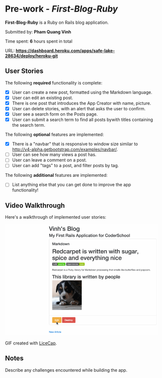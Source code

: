 # Pre-work - *First-Blog-Ruby*

**First-Blog-Ruby** is a Ruby on Rails blog application.

Submitted by: **Pham Quang Vinh**

Time spent: **6** hours spent in total

URL: **https://dashboard.heroku.com/apps/safe-lake-28634/deploy/heroku-git**

## User Stories

The following **required** functionality is complete:

* [x] User can create a new post, formatted using the Markdown language.
* [x] User can edit an existing post.
* [x] There is one post that introduces the App Creator with name, picture.
* [x] User can delete stories, with an alert that asks the user to confirm.
* [x] User see a search form on the Posts page.
* [x] User can submit a search term to find all posts bywith titles containing the search term.

The following **optional** features are implemented:
* [x] There is a "navbar" that is responsive to window size similar to http://v4-alpha.getbootstrap.com/examples/navbar/. 
* [ ] User can see how many views a post has. 
* [ ] User can leave a comment on a post.
* [ ] User can add "tags" to a post, and filter posts by tag. 

The following **additional** features are implemented:

- [ ] List anything else that you can get done to improve the app functionality!
     
## Video Walkthrough 

Here's a walkthrough of implemented user stories:

![Video Walkthrough](Blog-Ruby-Guide.gif)

GIF created with [LiceCap](http://www.cockos.com/licecap/).

## Notes

Describe any challenges encountered while building the app.


